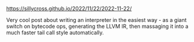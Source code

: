 https://sillycross.github.io/2022/11/22/2022-11-22/

Very cool post about writing an interpreter in the easiest way - as a giant switch on bytecode ops, generating the LLVM IR, then massaging it into a much faster tail call style automatically.